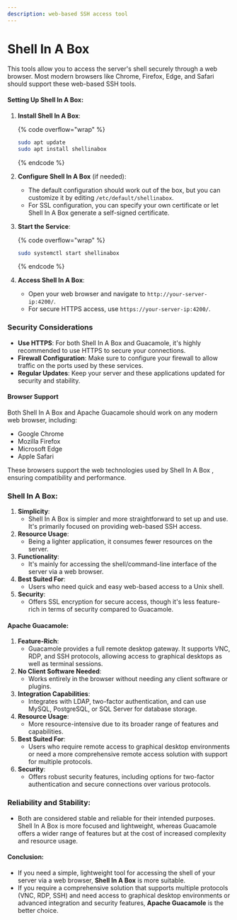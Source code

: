 ```yaml
---
description: web-based SSH access tool
---
```


# Shell In A Box

This tools allow you to access the server's shell securely through a web browser. Most modern browsers like Chrome, Firefox, Edge, and Safari should support these web-based SSH tools.

#### Setting Up Shell In A Box:

1.  **Install Shell In A Box**:

    {% code overflow="wrap" %}
    ```bash
    sudo apt update
    sudo apt install shellinabox
    ```
    {% endcode %}
2. **Configure Shell In A Box** (if needed):
   * The default configuration should work out of the box, but you can customize it by editing `/etc/default/shellinabox`.
   * For SSL configuration, you can specify your own certificate or let Shell In A Box generate a self-signed certificate.
3.  **Start the Service**:

    {% code overflow="wrap" %}
    ```bash
    sudo systemctl start shellinabox
    ```
    {% endcode %}
4. **Access Shell In A Box**:
   * Open your web browser and navigate to `http://your-server-ip:4200/`.
   * For secure HTTPS access, use `https://your-server-ip:4200/`.

### Security Considerations

* **Use HTTPS**: For both Shell In A Box and Guacamole, it's highly recommended to use HTTPS to secure your connections.
* **Firewall Configuration**: Make sure to configure your firewall to allow traffic on the ports used by these services.
* **Regular Updates**: Keep your server and these applications updated for security and stability.

#### Browser Support

Both Shell In A Box and Apache Guacamole should work on any modern web browser, including:

* Google Chrome
* Mozilla Firefox
* Microsoft Edge
* Apple Safari

These browsers support the web technologies used by Shell In A Box , ensuring compatibility and performance.

### Shell In A Box:

1. **Simplicity**:
   * Shell In A Box is simpler and more straightforward to set up and use. It's primarily focused on providing web-based SSH access.
2. **Resource Usage**:
   * Being a lighter application, it consumes fewer resources on the server.
3. **Functionality**:
   * It's mainly for accessing the shell/command-line interface of the server via a web browser.
4. **Best Suited For**:
   * Users who need quick and easy web-based access to a Unix shell.
5. **Security**:
   * Offers SSL encryption for secure access, though it's less feature-rich in terms of security compared to Guacamole.

#### Apache Guacamole:

1. **Feature-Rich**:
   * Guacamole provides a full remote desktop gateway. It supports VNC, RDP, and SSH protocols, allowing access to graphical desktops as well as terminal sessions.
2. **No Client Software Needed**:
   * Works entirely in the browser without needing any client software or plugins.
3. **Integration Capabilities**:
   * Integrates with LDAP, two-factor authentication, and can use MySQL, PostgreSQL, or SQL Server for database storage.
4. **Resource Usage**:
   * More resource-intensive due to its broader range of features and capabilities.
5. **Best Suited For**:
   * Users who require remote access to graphical desktop environments or need a more comprehensive remote access solution with support for multiple protocols.
6. **Security**:
   * Offers robust security features, including options for two-factor authentication and secure connections over various protocols.

### Reliability and Stability:

* Both are considered stable and reliable for their intended purposes. Shell In A Box is more focused and lightweight, whereas Guacamole offers a wider range of features but at the cost of increased complexity and resource usage.

#### Conclusion:

* If you need a simple, lightweight tool for accessing the shell of your server via a web browser, **Shell In A Box** is more suitable.
* If you require a comprehensive solution that supports multiple protocols (VNC, RDP, SSH) and need access to graphical desktop environments or advanced integration and security features, **Apache Guacamole** is the better choice.
